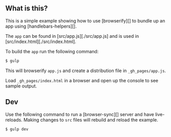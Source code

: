## What is this?

This is a simple example showing how to use [browserify][] to bundle up an app using [handlebars-helpers][].

The `app` can be found in [src/app.js][./src/app.js] and is used in [src/index.html][./src/index.html].

To build the `app` run the following command:

```sh
$ gulp
```

This will browserify `app.js` and create a distribution file in `_gh_pages/app.js`.

Load `_gh_pages/index.html` in a browser and open up the console to see sample output.

## Dev

Use the following command to run a [browser-sync][] server and have live-reloads. Making changes to `src` files will rebuild and reload the example.

```sh
$ gulp dev
```
